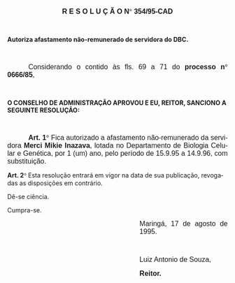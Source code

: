 <body lang=PT-BR style='tab-interval:36.0pt'>

<div class=Section1>

<p class=MsoNormal align=center style='text-align:center'><b><span
style='font-size:12.0pt;mso-bidi-font-size:10.0pt;font-family:Arial'>R E S O L
U Ç Ã O N</span></b><b><span lang=ES-TRAD style='font-size:12.0pt;mso-bidi-font-size:
10.0pt;font-family:Symbol;mso-ascii-font-family:Arial;mso-hansi-font-family:
Arial;mso-bidi-font-family:Arial;mso-ansi-language:ES-TRAD;mso-char-type:symbol;
mso-symbol-font-family:Symbol'><span style='mso-char-type:symbol;mso-symbol-font-family:
Symbol'>°</span></span></b><b><span style='font-size:12.0pt;mso-bidi-font-size:
10.0pt;font-family:Arial'> 354/95-CAD<o:p></o:p></span></b></p>

<p class=MsoNormal><b><span style='font-size:12.0pt;mso-bidi-font-size:10.0pt;
font-family:Arial'><![if !supportEmptyParas]>&nbsp;<![endif]><o:p></o:p></span></b></p>

<p class=MsoBodyTextIndent2 style='text-align:justify'><b>Autoriza afastamento
não-remunerado de servidora do DBC.<o:p></o:p></b></p>

<p class=MsoNormal><span style='font-size:12.0pt;mso-bidi-font-size:10.0pt;
font-family:Arial'><![if !supportEmptyParas]>&nbsp;<![endif]><o:p></o:p></span></p>

<p class=MsoNormal style='text-align:justify;text-indent:36.0pt'><span
style='font-size:12.0pt;mso-bidi-font-size:10.0pt;font-family:Arial'>Considerando
o contido às fls. 69 a 71 do <b>processo n</b></span><b><span style='font-size:
12.0pt;mso-bidi-font-size:10.0pt;font-family:Symbol;mso-ascii-font-family:Arial;
mso-hansi-font-family:Arial;mso-bidi-font-family:Arial;mso-char-type:symbol;
mso-symbol-font-family:Symbol'><span style='mso-char-type:symbol;mso-symbol-font-family:
Symbol'>°</span></span></b><b><span style='font-size:12.0pt;mso-bidi-font-size:
10.0pt;font-family:Arial'> 0666/85</span></b><span style='font-size:12.0pt;
mso-bidi-font-size:10.0pt;font-family:Arial'>,<o:p></o:p></span></p>

<p class=MsoNormal style='text-align:justify;text-indent:36.0pt'><span
style='font-size:12.0pt;mso-bidi-font-size:10.0pt;font-family:Arial'><![if !supportEmptyParas]>&nbsp;<![endif]><o:p></o:p></span></p>

<p class=MsoBodyTextIndent><b><span style='mso-fareast-language:PT-BR'>O
CONSELHO DE ADMINISTRAÇÃO APROVOU E EU, REITOR, SANCIONO A SEGUINTE RESOLUÇÃO:<o:p></o:p></span></b></p>

<p class=MsoNormal style='text-align:justify;text-indent:36.0pt'><span
style='font-size:12.0pt;mso-bidi-font-size:10.0pt;font-family:Arial'><![if !supportEmptyParas]>&nbsp;<![endif]><o:p></o:p></span></p>

<p class=MsoNormal style='text-align:justify;text-indent:36.0pt'><b><span
style='font-size:12.0pt;mso-bidi-font-size:10.0pt;font-family:Arial'>Art. 1</span></b><b><span
style='font-size:12.0pt;mso-bidi-font-size:10.0pt;font-family:Symbol;
mso-ascii-font-family:Arial;mso-hansi-font-family:Arial;mso-bidi-font-family:
Arial;mso-char-type:symbol;mso-symbol-font-family:Symbol'><span
style='mso-char-type:symbol;mso-symbol-font-family:Symbol'>°</span></span></b><span
style='font-size:12.0pt;mso-bidi-font-size:10.0pt;font-family:Arial'> Fica
autorizado a afastamento não-remunerado da servidora <b>Merci Mikie Inazava</b>,
lotada no Departamento de Biologia Celular e Genética, por 1 (um) ano, pelo
período de 15.9.95 a 14.9.96, com substituição.<o:p></o:p></span></p>

<p class=MsoBodyTextIndent><b>Art. 2</b><b><span style='font-family:Symbol;
mso-ascii-font-family:Arial;mso-hansi-font-family:Arial;mso-char-type:symbol;
mso-symbol-font-family:Symbol'><span style='mso-char-type:symbol;mso-symbol-font-family:
Symbol'>°</span></span></b> Esta resolução entrará em vigor na data de sua
publicação, revogadas as disposições em contrário. </p>

<p class=MsoBodyTextIndent>Dê-se ciência.</p>

<p class=MsoBodyTextIndent>Cumpra-se.</p>

<p class=MsoNormal style='margin-left:8.0cm;text-align:justify'><span
style='font-size:12.0pt;mso-bidi-font-size:10.0pt;font-family:Arial;mso-fareast-language:
EN-US'>Maringá, 17 de agosto de 1995.<o:p></o:p></span></p>

<p class=MsoNormal style='margin-left:8.0cm;text-align:justify'><span
style='font-size:12.0pt;mso-bidi-font-size:10.0pt;font-family:Arial;mso-fareast-language:
EN-US'><![if !supportEmptyParas]>&nbsp;<![endif]><o:p></o:p></span></p>

<p class=MsoNormal style='margin-left:8.0cm;text-align:justify'><span
lang=ES-TRAD style='font-size:12.0pt;mso-bidi-font-size:10.0pt;font-family:
Arial;mso-ansi-language:ES-TRAD;mso-fareast-language:EN-US'>Luiz Antonio de
Souza,<o:p></o:p></span></p>

<p class=MsoNormal style='margin-left:8.0cm;text-align:justify'><b
style='mso-bidi-font-weight:normal'><span lang=ES-TRAD style='font-size:12.0pt;
mso-bidi-font-size:10.0pt;font-family:Arial;mso-ansi-language:ES-TRAD;
mso-fareast-language:EN-US'>Reitor.<o:p></o:p></span></b></p>

</div>

</body>
